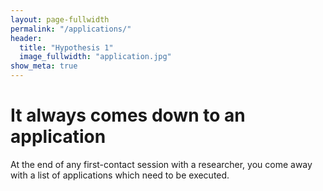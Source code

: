 ```yaml
---
layout: page-fullwidth
permalink: "/applications/"
header:
  title: "Hypothesis 1"
  image_fullwidth: "application.jpg"
show_meta: true
---
```


<h1>It <b>always</b> comes down to an application</h1>
At the end of any first-contact session with a researcher, you come away with a list of applications which need to be executed.
